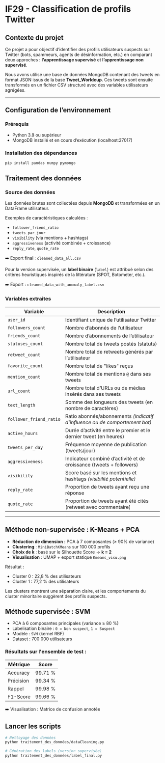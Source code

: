 # IF29 - Classification de profils Twitter

## Contexte du projet

Ce projet a pour objectif d’identifier des profils utilisateurs suspects sur Twitter (bots, spammeurs, agents de désinformation, etc.) en comparant deux approches : **l’apprentissage supervisé** et **l’apprentissage non supervisé**.  

Nous avons utilisé une base de données MongoDB contenant des tweets en format JSON issus de la base **Tweet_Worldcup**. Ces tweets sont ensuite transformés en un fichier CSV structuré avec des variables utilisateurs agrégées.

---

## Configuration de l’environnement

### Prérequis

- Python 3.8 ou supérieur  
- MongoDB installé et en cours d’exécution (localhost:27017)  

### Installation des dépendances

```bash
pip install pandas numpy pymongo
```

## Traitement des données

### Source des données

Les données brutes sont collectées depuis **MongoDB** et transformées en un DataFrame utilisateur.

Exemples de caractéristiques calculées :

- `follower_friend_ratio`
- `tweets_par_jour`
- `visibility` (via mentions + hashtags)
- `aggressiveness` (activité combinée + croissance)
- `reply_rate`, `quote_rate`

➡️ Export final : `cleaned_data_all.csv`

Pour la version supervisée, un **label binaire** (`label`) est attribué selon des critères heuristiques inspirés de la littérature (SPOT, Botometer, etc.).

➡️ Export : `cleaned_data_with_anomaly_label.csv`

### Variables extraites

| Variable                | Description                                                  |
| ----------------------- | ------------------------------------------------------------ |
| `user_id`               | Identifiant unique de l’utilisateur Twitter                  |
| `followers_count`       | Nombre d’abonnés de l’utilisateur                            |
| `friends_count`         | Nombre d’abonnements de l’utilisateur                        |
| `statuses_count`        | Nombre total de tweets postés (statuts)                      |
| `retweet_count`         | Nombre total de retweets générés par l’utilisateur           |
| `favorite_count`        | Nombre total de "likes" reçus                                |
| `mention_count`         | Nombre total de mentions `@` dans ses tweets                 |
| `url_count`             | Nombre total d’URLs ou de médias insérés dans ses tweets     |
| `text_length`           | Somme des longueurs des tweets (en nombre de caractères)     |
| `follower_friend_ratio` | Ratio abonnés/abonnements *(indicatif d’influence ou de comportement bot)* |
| `active_hours`          | Durée d’activité entre le premier et le dernier tweet (en heures) |
| `tweets_per_day`        | Fréquence moyenne de publication (tweets/jour)               |
| `aggressiveness`        | Indicateur combiné d’activité et de croissance (tweets + followers) |
| `visibility`            | Score basé sur les mentions et hashtags *(visibilité potentielle)* |
| `reply_rate`            | Proportion de tweets ayant reçu une réponse                  |
| `quote_rate`            | Proportion de tweets ayant été cités (retweet avec commentaire) |

------

## Méthode non-supervisée : K-Means + PCA

- **Réduction de dimension** : PCA à 7 composantes (≥ 90% de variance)
- **Clustering** : `MiniBatchKMeans` sur 100 000 profils
- **Choix de k** : basé sur le Silhouette Score → **k = 2**
- **Visualisation** : UMAP + export statique `Kmeans_visu.png`

Résultat :

- Cluster 0 : 22,8 % des utilisateurs
- Cluster 1 : 77,2 % des utilisateurs

Les clusters montrent une séparation claire, et les comportements du cluster minoritaire suggèrent des profils suspects.


## Méthode supervisée : SVM

- PCA à 6 composantes principales (variance ≥ 80 %)
- Labelisation binaire : `0 = Non suspect`, `1 = Suspect`
- Modèle : `SVM` (kernel RBF)
- Dataset : 700 000 utilisateurs

### Résultats sur l'ensemble de test :

| Métrique  | Score   |
| --------- | ------- |
| Accuracy  | 99.71 % |
| Précision | 99.34 % |
| Rappel    | 99.98 % |
| F1-Score  | 99.66 % |

➡️ Visualisation : Matrice de confusion annotée



## Lancer les scripts

```python
# Nettoyage des données
python traitement_des_données/dataCleaning.py

# Génération des labels (version supervisée)
python traitement_des_données/label_final.py
```
